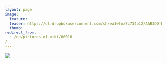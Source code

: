 ```yaml
---
layout: page
image:
  feature:
  teaser: https://dl.dropboxusercontent.com/sh/ea1wtnz7z734o12/AAB3DO-DD3M60FGdydY-bLZga/mikin-kuvat/2/IMG23835-245px.jpg
  thumb:
redirect_from:
  - /en/pictures-of-miki/00016/
---
```


[![](https://dl.dropboxusercontent.com/sh/ea1wtnz7z734o12/AACEgeAtDsJXa-qbkWBHZzcna/mikin-kuvat/3/IMG23835-800px.jpg)](https://dl.dropboxusercontent.com/sh/ea1wtnz7z734o12/AAASih0FtnC8yvZpG2Q3QyR3a/mikin-kuvat/3/IMG23835.jpg)
